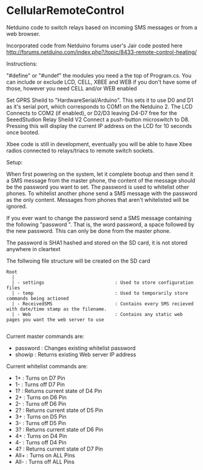 CellularRemoteControl
=====================

Netduino code to switch relays based on incoming SMS messages or from a web browser.

Incorporated code from Netduino forums user's Jair code posted here
http://forums.netduino.com/index.php?/topic/8433-remote-control-heating/

Instructions:

"#define" or "#undef" the modules you need a the top of Program.cs. You can include or exclude LCD, CELL, XBEE and WEB if you don't have some of those, however you need CELL and/or WEB enabled

Set GPRS Sheild to "HardwareSerial/Arduino". This sets it to use D0 and D1 as it's serial port, which corresponds to COM1 on the Netduino 2. 
The LCD Connects to COM2 (if enabled), or D2/D3 leaving D4-D7 free for the SeeedStudion Relay Sheild V2
Connect a push-button microswitch to D8. Pressing this will display the current IP address on the LCD for 10 seconds once booted.

Xbee code is still in development, eventually you will be able to have Xbee radios connected to relays/triacs to remote switch sockets.

Setup:

When first powering on the system, let it complete bootup and then send it a SMS message from the master phone, the content of the message should be the password you want to set. The password is used to whitelist other phones. To whitelist another phone send a SMS message with the password as the only content. Messages from phones that aren't whitelisted will be ignored.

If you ever want to change the password send a SMS message containing the following "password <password>". That is, the word password, a space followed by the new password. This can only be done from the master phone.

The password is SHA1 hashed and stored on the SD card, it is not stored anywhere in cleartext


The follwoing file structure will be created on the SD card

```
Root
  |
  | - settings                          : Used to store configuration files
  | - temp                              : Used to temporarily store commands being actioned
  | - ReceivedSMS                       : Contains every SMS recieved with date/time stamp as the filename.
  | - Web                               : Contains any static web pages you want the web server to use
  
```  
Current master commands are:

* password <password>   : Changes existing whitelist password
* showip                : Returns existing Web server IP address

Current whitelist commands are:

* 1+    : Turns on D7 Pin
* 1-    : Turns off D7 Pin
* 1?    : Returns current state of D4 Pin
* 2+    : Turns on D6 Pin
* 2-    : Turns off D6 Pin
* 2?    : Returns current state of D5 Pin
* 3+    : Turns on D5 Pin
* 3-    : Turns off D5 Pin
* 3?    : Returns current state of D6 Pin
* 4+    : Turns on D4 Pin
* 4-    : Turns off D4 Pin
* 4?    : Returns current state of D7 Pin
* All+  : Turns on ALL Pins
* All-  : Turns off ALL Pins
